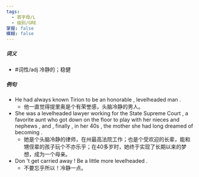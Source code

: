 ```yaml
---
tags:
  - 首字母/L
  - 级别/GRE
掌握: false
模糊: false
---
```

##### 词义
- #词性/adj  冷静的；稳健
##### 例句
- He had always known Tirion to be an honorable , levelheaded man .
	- 他一直觉得提里奥是个有荣誉感，头脑冷静的男人。
- She was a levelheaded lawyer working for the State Supreme Court , a favorite aunt who got down on the floor to play with her nieces and nephews , and , finally , in her 40s , the mother she had long dreamed of becoming .
	- 她是个头脑冷静的律师，在州最高法院工作；也是个受欢迎的长辈，能和甥侄辈的孩子玩个不亦乐乎；在40多岁时，她终于实现了长期以来的梦想，成为一个母亲。
- Don 't get carried away ! Be a little more levelheaded .
	- 不要忘乎所以！冷静一点。
